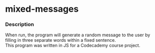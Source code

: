 # mixed-messages

### Description
When run, the program will generate a random message to the user by filling in three separate words within a fixed sentence.  
This program was written in JS for a Codecademy course project.
